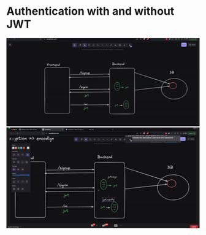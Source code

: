 # Authentication with and without JWT

<img src="./assets/Pic-1.png" />

<img src="./assets/Pic-2.png" />